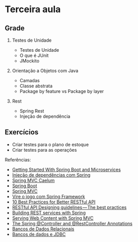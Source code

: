 # Terceira aula

## Grade

1. Testes de Unidade
   - Testes de Unidade
   - O que é JUnit
   - JMockito

2. Orientação a Objetos com Java
   - Camadas
   - Classe abstrata
   - Package by feature vs Package by layer
   
3. Rest 
   - Spring Rest
   - Injeção de dependência


## Exercícios

* Criar testes para o plano de estoque
* Criar testes para as operações




Referências:

* [Getting Started With Spring Boot and Microservices](https://dzone.com/refcardz/getting-started-with-spring-boot-and-microservices?chapter=1)
* [Injeção de dependências com Spring](https://blog.algaworks.com/injecao-de-dependencias-com-spring/)
* [Spring MVC Caelum](https://www.caelum.com.br/apostila-java-web/spring-mvc/)
* [Spring Boot](https://www.casadocodigo.com.br/products/livro-spring-boot)
* [Spring MVC](https://www.casadocodigo.com.br/products/livro-spring-mvc)
* [Vire o jogo com Spring Framework](https://www.casadocodigo.com.br/products/livro-spring-framework)
* [10 Best Practices for Better RESTful API](https://blog.mwaysolutions.com/2014/06/05/10-best-practices-for-better-restful-api/)
* [RESTful API Designing guidelines — The best practices](https://hackernoon.com/restful-api-designing-guidelines-the-best-practices-60e1d954e7c9)
* [Building REST services with Spring](https://spring.io/guides/tutorials/rest/)
* [Serving Web Content with Spring MVC](https://spring.io/guides/gs/serving-web-content/)
* [The Spring @Controller and @RestController Annotations](https://www.baeldung.com/spring-controller-vs-restcontroller)
* [Bancos de Dados Relacionais](https://www.devmedia.com.br/bancos-de-dados-relacionais/20401)
* [Bancos de dados e JDBC](https://www.caelum.com.br/apostila-java-web/bancos-de-dados-e-jdbc/#a-conexo-em-java)